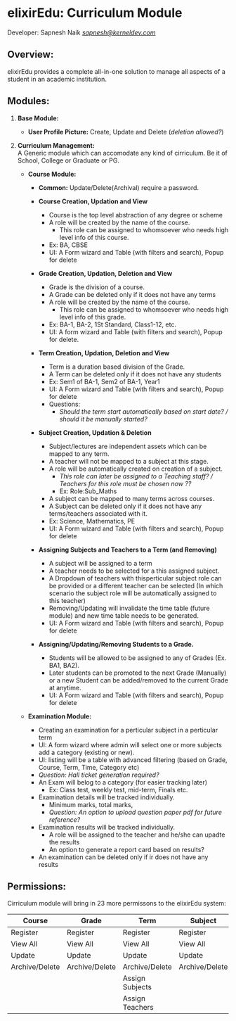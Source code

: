 ﻿
# elixirEdu: Curriculum Module 
  
Developer: Sapnesh Naik *<sapnesh@kerneldev.com>*  
  
    
## Overview:  
  
elixirEdu provides a complete all-in-one solution to manage all aspects of a student in an academic institution.   
  
## Modules:  
  
 1.  **Base Module:**   
	 - **User Profile Picture:** Create, Update and Delete (*deletion allowed?*)
 
 2.  **Curriculum Management:**  
	 A Generic module which can accomodate any kind of cirriculum. Be it of School, College or Graduate or PG.
  
	 - **Course Module:**
		 - **Common:** Update/Delete(Archival) require a password.
		 
		 -  **Course Creation, Updation and View**
			 - Course is the top level abstraction of any degree or scheme
			 - A role will be created by the name of the course.
				 - This role can be assigned to whomsoever who needs high level info of this course.
			 - Ex:   BA, CBSE
			 - UI: A Form wizard and Table (with filters and search), Popup for delete
			 
		 - **Grade Creation, Updation, Deletion and View**
			 - Grade is the division of a course.
			 - A Grade can be deleted only if it does not have any terms
			 - A role will be created by the name of the course.
				 - This role can be assigned to whomsoever who needs high level info of this grade.
			 - Ex:   BA-1, BA-2,  1St Standard, Class1-12, etc.
			 - UI: A form wizard and Table  (with filters and search), Popup for delete.
			 
		 - **Term Creation, Updation, Deletion and View**
			 - Term is a duration based division of the Grade.
			 - A Term can be deleted only if it does not have any students
			 - Ex: Sem1  of BA-1, Sem2 of BA-1, Year1 
			 - UI: A Form wizard and Table  (with filters and search), Popup for delete
			 - Questions:
				 - *Should the term start automatically based on start date? / should it be manually started?*
				 
		- **Subject Creation, Updation & Deletion** 
			- Subject/lectures are independent assets which can be mapped to any term.
			- A teacher will not be mapped to a subject at this stage.
			- A role will be automatically created on creation of a subject.
				- *This role can later be assigned to a Teaching staff?  / Teachers for this role must be chosen now ??*
				- Ex: Role:Sub_Maths
			- A subject can be mapped to many terms across courses.
			 - A Subject can be deleted only if it does not have any terms/teachers associated with it.
			- Ex: Science, Mathematics, PE
			 - UI: A Form wizard and Table  (with filters and search), Popup for delete
		
		- **Assigning Subjects and Teachers to a Term (and Removing)**
			- A subject will be assigned to a term
			- A teacher needs to be selected for a this assigned subject.
			- A Dropdown of teachers with thisperticular subject role can be provided or a different teacher can be selected (In which scenario the subject role will be automatically assigned to this teacher)
			- Removing/Updating will invalidate the time table (future module) and new time table needs to be generated.
			 - UI: A Form wizard and Table  (with filters and search), Popup for delete
			
		- **Assigning/Updating/Removing Students to a Grade.**
			- Students will be allowed to be assigned to any of Grades (Ex. BA1, BA2).
			- Later students can be promoted to the next Grade (Manually) or a new Student can be added/removed to the current Grade at anytime.
			 - UI: A Form wizard and Table  (with filters and search), Popup for delete
		
     - **Examination Module:**
		- Creating an examination for a perticular subject in a perticular term
		- UI: A form wizard where admin will select one or more subjects add a category (existing or new).
		- UI: listing will be a table with advanced filtering (based on Grade, Course, Term, Time, Category etc)
		- *Question: Hall ticket generation required?*
		- An Exam will belog to a category (for easier tracking later)
			- Ex: Class test, weekly test, mid-term, Finals etc.
		- Examination details will be tracked individually.
			- Minimum marks, total marks,
			- *Question: An option to upload question paper pdf for future reference?*
		- Examination results will be tracked individually.
			- A role will be assigned to the teacher and he/she can upadte the results
			- An option to generate a report card based on results?
		- An examination can be deleted only if ir does not have any results

  
    
## Permissions:

Cirriculum module will bring in 23 more permissons to the elixirEdu system:
 
|Course|Grade  | Term |Subject | Examination |
|--|--| ---|--| --|
|Register|Register|Register|Register|Register
|View All|View All|View All|View All|View All
|Update|Update|Update|Update|Update
|Archive/Delete|Archive/Delete|Archive/Delete|Archive/Delete|Archive/Delete
|||Assign Subjects||Publish Results
|||Assign Teachers||






